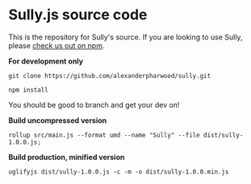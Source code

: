 
# Sully.js source code

This is the repository for Sully's source. If you are looking to use Sully, please [check us out on npm](https://www.npmjs.com/package/sully).


**For development only**

```
git clone https://github.com/alexanderpharwood/sully.git
```

```
npm install
```
You should be good to branch and get your dev on!


**Build uncompressed version**
```
rollup src/main.js --format umd --name "Sully" --file dist/sully-1.0.0.js;
```


**Build production, minified version**
```
uglifyjs dist/sully-1.0.0.js -c -m -o dist/sully-1.0.0.min.js
```
